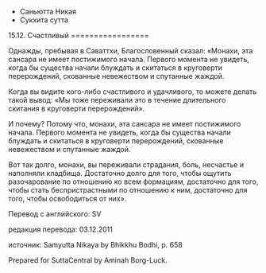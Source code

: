 









* Саньютта Никая
* Сукхита сутта


15\.12\. Счастливый
\=\=\=\=\=\=\=\=\=\=\=\=\=\=\=\=\=



Однажды, пребывая в Саваттхи, Благословенный сказал: «Монахи, эта сансара не имеет постижимого начала\. Первого момента не увидеть, когда бы существа начали блуждать и скитаться в круговерти перерождений, скованные невежеством и спутанные жаждой\.


Когда вы видите кого\-либо счастливого и удачливого, то можете делать такой вывод: «Мы тоже переживали это в течение длительного скитания в круговерти перерождений»\.


И почему? Потому что, монахи, эта сансара не имеет постижимого начала\. Первого момента не увидеть, когда бы существа начали блуждать и скитаться в круговерти перерождений, скованные невежеством и спутанные жаждой\.


Вот так долго, монахи, вы переживали страдания, боль, несчастье и наполняли кладбища\. Достаточно долго для того, чтобы ощутить разочарование по отношению ко всем формациям, достаточно для того, чтобы стать беспристрастными по отношению к ним, достаточно для того, чтобы освободиться от них»\.



Перевод с английского: SV


редакция перевода: 03\.12\.2011


источник: Samyutta Nikaya by Bhikkhu Bodhi, p\. 658


Prepared for SuttaCentral by Aminah Borg\-Luck\.






